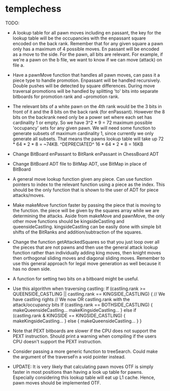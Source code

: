 # templechess

TODO:

- A lookup table for all pawn moves including en passant, the key for
  the lookup table will be the occupancies with the enpassant square
  encoded on the back rank. Remember that for any given square a pawn
  only has a maximum of 4 possible moves. En passant will be encoded
  as a move to the side. For the pawn, all bits are relevant. For example,
  if we're a pawn on the b file, we want to know if we can move (attack) on file a.
- Have a pawnMove function that handles all pawn moves, can pass it a
  piece type to handle promotion. Enpassant will be handled recursively.
  Double pushes will be detected by square differences. During move traversal
  promotions will be handled by splitting 'to' bits into separate bitboards for
  promotion rank and ~promotion rank.
- The relevant bits of a white pawn on the 4th rank would be the 3 bits in front of it
  and the 8 bits on the back rank (for enPassant). However the 8 bits on the backrank need
  only be a power set where each set has cardinality 1 or empty. So we have 3^2 * 9 = 72
  maximum possible 'occupancy' sets for any given pawn. We will need some function to generate
  subsets of maximum cardinality 1, since currently we only generate all subsets. That means the
  pawns lookup table will take up 72 * 64 * 2 * 8 = ~74KB.
  ^DEPRECIATED^
  16 * 64 * 2 * 8 = 16KB

- Change BitBoard enPassant to BitRank enPassant in ChessBoard ADT
- Change BitBoard ADT file to BitMap ADT, use BitMap in place of BitBoard
- A general move lookup function given any piece. Can use function pointers to
  index to the relevant function using a piece as the index. This should be the only
  function that is shown to the user of ADT for piece attacks/moves.
- Make makeMove function faster by passing the piece that is moving to the function.
  the piece will be given by the squares array while we are determining the attacks.
  Aside from makeMove and pawnMove, the only other move functions should be kingsideCastling
  and queensideCastling. kingsideCastling can be easily done with simple bit shifts of the
  BitRanks and addition/subtraction of the squares.
- Change the function getAttackedSquares so that you just loop over all the pieces that
  are not pawns and then use the general attack lookup function rather than individually
  adding king moves, then knight moves then orthogonal sliding moves and diagonal sliding
  moves. Remember to use this general approach for legal move generation as well because
  it has no down side.
- A function for setting two bits on a bitboard might be useful.
- Use this algorithm when traversing castling:
  If (castling.rank >= QUEENSIDE_CASTLING || castling.rank == KINGSIDE_CASTLING) {
    // We have castling rights
    // We now OR castling.rank with the attack/occupancy bits
    If (castling.rank == BOTHSIDE_CASTLING) {
      makeQueensideCastling...
      makeKingsideCastling...
    } else if (castling.rank & KINGSIDE == KINGSIDE_CASTLING) {
      makeKingsideCastling...
    } else {
      makeQueensideCastling...
    }
  }
- Note that PEXT bitboards are slower if the CPU does not support the PEXT instruction. Should
  print a warning when compiling if the users CPU doesn't support the PEXT instruction.
- Consider passing a more generic function to treeSearch. Could make the argument of the
  traverseFn a void pointer instead.

- UPDATE: It is very likely that calculating pawn moves OTF is simply faster in most positions
  than having a look up table for pawns. Especially considering this lookup table will eat up
  L1 cache. Hence, pawn moves should be implemented OTF.